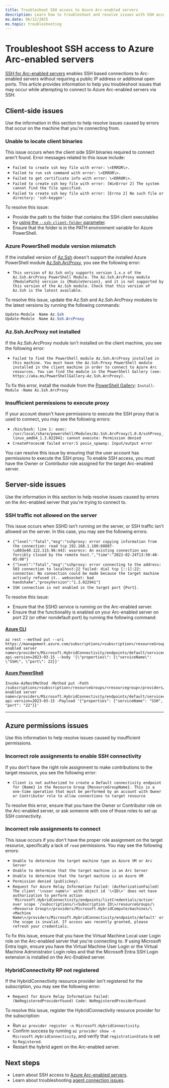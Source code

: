 ```yaml
---
title: Troubleshoot SSH access to Azure Arc-enabled servers
description: Learn how to troubleshoot and resolve issues with SSH access to Arc-enabled servers.
ms.date: 06/12/2025
ms.topic: troubleshooting
---
```


# Troubleshoot SSH access to Azure Arc-enabled servers

[SSH for Arc-enabled servers](./ssh-arc-overview.md) enables SSH based connections to Arc-enabled servers without requiring a public IP address or additional open ports. This article provides information to help you troubleshoot issues that may occur while attempting to connect to Azure Arc-enabled servers via SSH.

## Client-side issues

Use the information in this section to help resolve issues caused by errors that occur on the machine that you're connecting from.

### Unable to locate client binaries

This issue occurs when the client side SSH binaries required to connect aren't found. Error messages related to this issue include:

- `Failed to create ssh key file with error: \<ERROR\>.`
- `Failed to run ssh command with error: \<ERROR\>.`
- `Failed to get certificate info with error: \<ERROR\>.`
- `Failed to create ssh key file with error: [WinError 2] The system cannot find the file specified.`
- `Failed to create ssh key file with error: [Errno 2] No such file or directory: 'ssh-keygen'.`

To resolve this issue:

- Provide the path to the folder that contains the SSH client executables by [using the `--ssh-client-folder` parameter](/cli/azure/ssh).
- Ensure that the folder is in the PATH environment variable for Azure PowerShell.

### Azure PowerShell module version mismatch

If the installed version of [Az.Ssh](/powershell/module/az.ssh/) doesn't support the installed Azure PowerShell module [Az.Ssh.ArcProxy](https://aka.ms/PowerShellGallery-Az.Ssh.ArcProxy), you see the following error:

- `This version of Az.Ssh only supports version 1.x.x of the Az.Ssh.ArcProxy PowerShell Module. The Az.Ssh.ArcProxy module {ModulePath} version is {ModuleVersion}, and it is not supported by this version of the Az.Ssh module. Check that this version of Az.Ssh is the latest available.`

To resolve this issue, update the Az.Ssh and Az.Ssh.ArcProxy modules to the latest versions by running the following commands:

```powershell
Update-Module -Name Az.Ssh
Update-Module -Name Az.Ssh.ArcProxy
```

### Az.Ssh.ArcProxy not installed

If the Az.Ssh.ArcProxy module isn't installed on the client machine, you see the following error:

- `Failed to find the PowerShell module Az.Ssh.ArcProxy installed in this machine. You must have the Az.Ssh.Proxy PowerShell module installed in the client machine in order to connect to Azure Arc resources. You can find the module in the PowerShell Gallery (see: https://aka.ms/PowerShellGallery-Az.Ssh.ArcProxy).`

To fix this error, install the module from the [PowerShell Gallery](https://aka.ms/PowerShellGallery-Az.Ssh.ArcProxy): `Install-Module -Name Az.Ssh.ArcProxy`

### Insufficient permissions to execute proxy

If your account doesn't have permissions to execute the SSH proxy that is used to connect, you may see the following errors:

- `/bin/bash: line 1: exec: /usr/local/share/powershell/Modules/Az.Ssh.ArcProxy/1.0.0/sshProxy_linux_amd64_1.3.022941: cannot execute: Permission denied`
- `CreateProcessW failed error:5 posix_spawnp: Input/output error`

You can resolve this issue by ensuring that the user account has permissions to execute the SSH proxy. To enable SSH access, you must have the Owner or Contributor role assigned for the target Arc-enabled server.

## Server-side issues

Use the information in this section to help resolve issues caused by errors on the Arc-enabled server that you're trying to connect to.

### SSH traffic not allowed on the server

This issue occurs when SSHD isn't running on the server, or SSH traffic isn't allowed on the server. In this case, you may see the following errors:

- `{"level":"fatal","msg":"sshproxy: error copying information from the connection: read tcp 192.168.1.180:60887-\u003e40.122.115.96:443: wsarecv: An existing connection was forcibly closed by the remote host.","time":"2022-02-24T13:50:40-05:00"}`
- `{"level":"fatal","msg":"sshproxy: error connecting to the address: 503 connection to localhost:22 failed: dial tcp [::1]:22: connectex: No connection could be made because the target machine actively refused it.. websocket: bad handshake","proxyVersion":"1.3.022941"}`
- `SSH connection is not enabled in the target port {Port}. `

To resolve this issue:

- Ensure that the SSHD service is running on the Arc-enabled server.
- Ensure that the functionality is enabled on your Arc-enabled server on port 22 (or other nondefault port) by running the following command:

#### [Azure CLI](#tab/azure-cli)

```azurecli
az rest --method put --uri https://management.azure.com/subscriptions/<subscription>/resourceGroups/<resourcegroup>/providers/Microsoft.HybridCompute/machines/<arc enabled server name>/providers/Microsoft.HybridConnectivity/endpoints/default/serviceconfigurations/SSH?api-version=2023-03-15 --body '{\"properties\": {\"serviceName\": \"SSH\", \"port\": 22}}'
```

#### [Azure PowerShell](#tab/azure-powershell)

```azurepowershell
Invoke-AzRestMethod -Method put -Path /subscriptions/<subscription>/resourceGroups/<resourcegroup>/providers/Microsoft.HybridCompute/machines/<arc enabled server name>/providers/Microsoft.HybridConnectivity/endpoints/default/serviceconfigurations/SSH?api-version=2023-03-15 -Payload '{"properties": {"serviceName": "SSH", "port": "22"}}'
```

---

## Azure permissions issues

Use this information to help resolve issues caused by insufficient permissions.

### Incorrect role assignments to enable SSH connectivity

If you don't have the right role assignment to make contributions to the target resource, you see the following error:

- `Client is not authorized to create a Default connectivity endpoint for {Name} in the Resource Group {ResourceGroupName}. This is a one-time operation that must be performed by an account with Owner or Contributor role to allow connections to target resource`

To resolve this error, ensure that you have the Owner or Contributor role on the Arc-enabled server, or ask someone with one of those roles to set up SSH connectivity.

### Incorrect role assignments to connect

This issue occurs if you don't have the proper role assignment on the target resource, specifically a lack of `read` permissions. You may see the following errors:

- `Unable to determine the target machine type as Azure VM or Arc Server`
- `Unable to determine that the target machine is an Arc Server`
- `Unable to determine that the target machine is an Azure VM`
- `Permission denied (publickey).`
- `Request for Azure Relay Information Failed: (AuthorizationFailed) The client '\<user name\>' with object id '\<ID\>' does not have authorization to perform action 'Microsoft.HybridConnectivity/endpoints/listCredentials/action' over scope '/subscriptions/\<Subscription ID\>/resourceGroups/\<Resource Group\>/providers/Microsoft.HybridCompute/machines/\<Machine Name\>/providers/Microsoft.HybridConnectivity/endpoints/default' or the scope is invalid. If access was recently granted, please refresh your credentials.`

To fix this issue, ensure that you have the Virtual Machine Local user Login role on the Arc-enabled server that you're connecting to. If using Microsoft Entra login, ensure you have the Virtual Machine User Login or the Virtual Machine Administrator Login roles and that the Microsoft Entra SSH Login extension is installed on the Arc-Enabled server.

### HybridConnectivity RP not registered

If the HybridConnectivity resource provider isn't registered for the subscription, you may see the following error:

- `Request for Azure Relay Information Failed: (NoRegisteredProviderFound) Code: NoRegisteredProviderFound`

To resolve this issue, register the HybridConnectivity resource provider for the subscription:

- Run ```az provider register -n Microsoft.HybridConnectivity```.
- Confirm success by running ```az provider show -n Microsoft.HybridConnectivity```, and verify that `registrationState` is set to `Registered`.
- Restart the hybrid agent on the Arc-enabled server.

## Next steps

- Learn about SSH access to [Azure Arc-enabled servers](ssh-arc-overview.md).
- Learn about troubleshooting [agent connection issues](troubleshoot-agent-onboard.md).
